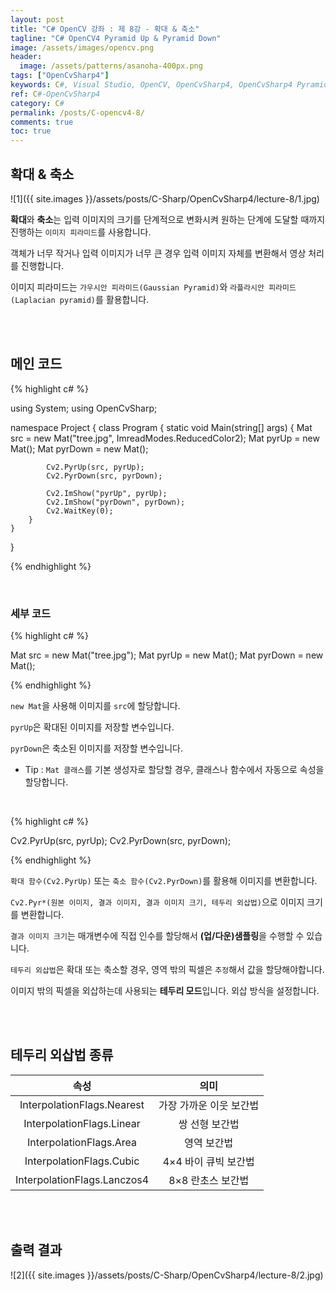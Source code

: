 ```yaml
---
layout: post
title: "C# OpenCV 강좌 : 제 8강 - 확대 & 축소"
tagline: "C# OpenCV4 Pyramid Up & Pyramid Down"
image: /assets/images/opencv.png
header:
  image: /assets/patterns/asanoha-400px.png
tags: ["OpenCvSharp4"]
keywords: C#, Visual Studio, OpenCV, OpenCvSharp4, OpenCvSharp4 Pyramid Up, OpenCvSharp4 pyrUp, OpenCvSharp4 Pyramid Down, OpenCvSharp4 pyrDown
ref: C#-OpenCvSharp4
category: C#
permalink: /posts/C-opencv4-8/
comments: true
toc: true
---
```


## 확대 & 축소

![1]({{ site.images }}/assets/posts/C-Sharp/OpenCvSharp4/lecture-8/1.jpg)

**확대**와 **축소**는 입력 이미지의 크기를 단계적으로 변화시켜 원하는 단계에 도달할 때까지 진행하는 `이미지 피라미드`를 사용합니다.

객체가 너무 작거나 입력 이미지가 너무 큰 경우 입력 이미지 자체를 변환해서 영상 처리를 진행합니다.

이미지 피라미드는 `가우시안 피라미드(Gaussian Pyramid)`와 `라플라시안 피라미드(Laplacian pyramid)`를 활용합니다.

<br>
<br>

## 메인 코드

{% highlight c# %}

using System;
using OpenCvSharp;

namespace Project
{
    class Program
    {
        static void Main(string[] args)
        {
            Mat src = new Mat("tree.jpg", ImreadModes.ReducedColor2);
            Mat pyrUp = new Mat();
            Mat pyrDown = new Mat();

            Cv2.PyrUp(src, pyrUp);
            Cv2.PyrDown(src, pyrDown);

            Cv2.ImShow("pyrUp", pyrUp);
            Cv2.ImShow("pyrDown", pyrDown);
            Cv2.WaitKey(0);
        }
    }
}

{% endhighlight %}

<br>

### 세부 코드

{% highlight c# %}

Mat src = new Mat("tree.jpg");
Mat pyrUp = new Mat();
Mat pyrDown = new Mat();

{% endhighlight %}

`new Mat`을 사용해 이미지를 `src`에 할당합니다.

`pyrUp`은 확대된 이미지를 저장할 변수입니다.

`pyrDown`은 축소된 이미지를 저장할 변수입니다.

- Tip : `Mat 클래스`를 기본 생성자로 할당할 경우, 클래스나 함수에서 자동으로 속성을 할당합니다.

<br>

{% highlight c# %}

Cv2.PyrUp(src, pyrUp);
Cv2.PyrDown(src, pyrDown);

{% endhighlight %}

`확대 함수(Cv2.PyrUp)` 또는 `축소 함수(Cv2.PyrDown)`를 활용해 이미지를 변환합니다.

`Cv2.Pyr*(원본 이미지, 결과 이미지, 결과 이미지 크기, 테두리 외삽법)`으로 이미지 크기를 변환합니다.

`결과 이미지 크기`는 매개변수에 직접 인수를 할당해서 **(업/다운)샘플링**을 수행할 수 있습니다.

`테두리 외삽법`은 확대 또는 축소할 경우, 영역 밖의 픽셀은 `추정`해서 값을 할당해야합니다.

이미지 밖의 픽셀을 외삽하는데 사용되는 **테두리 모드**입니다. 외삽 방식을 설정합니다.

<br>
<br>

## 테두리 외삽법 종류

|          속성         |                    의미                   |
|:---------------------:|:-----------------------------------------:|
| InterpolationFlags.Nearest | 가장 가까운 이웃 보간법 |
| InterpolationFlags.Linear | 쌍 선형 보간법 |
| InterpolationFlags.Area | 영역 보간법 |
| InterpolationFlags.Cubic | 4×4 바이 큐빅 보간법 |
| InterpolationFlags.Lanczos4 | 8×8 란초스 보간법 |

<br>
<br>

## 출력 결과

![2]({{ site.images }}/assets/posts/C-Sharp/OpenCvSharp4/lecture-8/2.jpg)
